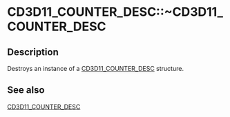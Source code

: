 # CD3D11_COUNTER_DESC::~CD3D11_COUNTER_DESC

## Description

Destroys an instance of a [CD3D11_COUNTER_DESC](https://learn.microsoft.com/previous-versions/windows/desktop/legacy/jj151626(v=vs.85)) structure.

## See also

[CD3D11_COUNTER_DESC](https://learn.microsoft.com/previous-versions/windows/desktop/legacy/jj151626(v=vs.85))